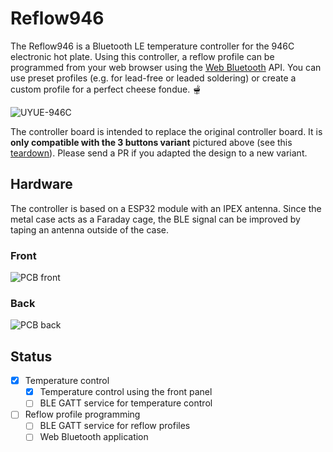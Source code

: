 # Reflow946

The Reflow946 is a Bluetooth LE temperature controller for the 946C electronic hot plate. Using this controller, a reflow profile can be programmed from your web browser using the [Web Bluetooth](https://webbluetoothcg.github.io/web-bluetooth/) API. You can use preset profiles (e.g. for lead-free or leaded soldering) or create a custom profile for a perfect cheese fondue. 🫕

![UYUE-946C](https://github.com/DurandA/reflow946/wiki/images/UYUE-946C.png)

The controller board is intended to replace the original controller board. It is **only compatible with the 3 buttons variant** pictured above (see this [teardown](https://youtu.be/Gv2sRJ9y_Ok)). Please send a PR if you adapted the design to a new variant.

## Hardware

The controller is based on a ESP32 module with an IPEX antenna. Since the metal case acts as a Faraday cage, the BLE signal can be improved by taping an antenna outside of the case.

### Front

![PCB front](https://github.com/DurandA/reflow946/wiki/images/front.png)

### Back

![PCB back](https://github.com/DurandA/reflow946/wiki/images/back.png)

## Status

- [x] Temperature control
  - [x] Temperature control using the front panel
  - [ ] BLE GATT service for temperature control
- [ ] Reflow profile programming
  - [ ] BLE GATT service for reflow profiles
  - [ ] Web Bluetooth application
